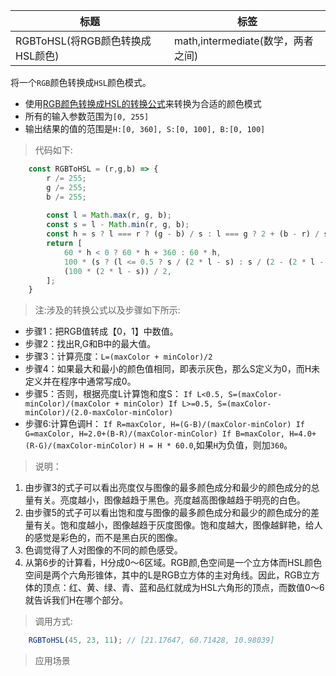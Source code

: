 |  标题   | 标签  |
|  ----  | ----  |
| RGBToHSL(将RGB颜色转换成HSL颜色) | math,intermediate(数学，两者之间) |

将一个`RGB`颜色转换成`HSL`颜色模式。

* 使用[RGB颜色转换成HSL的转换公式](https://www.niwa.nu/2013/05/math-behind-colorspace-conversions-rgb-hsl/)来转换为合适的颜色模式
* 所有的输入参数范围为`[0, 255]`
* 输出结果的值的范围是`H:[0, 360], S:[0, 100], B:[0, 100]`

> 代码如下:

```js
    const RGBToHSL = (r,g,b) => {
        r /= 255;
        g /= 255;
        b /= 255;
        
        const l = Math.max(r, g, b);
        const s = l - Math.min(r, g, b);
        const h = s ? l === r ? (g - b) / s : l === g ? 2 + (b - r) / s : 4 + (r - g) / s : 0;
        return [
            60 * h < 0 ? 60 * h + 360 : 60 * h,
            100 * (s ? (l <= 0.5 ? s / (2 * l - s) : s / (2 - (2 * l - s))) : 0),
            (100 * (2 * l - s)) / 2,
        ];
    }
```
> 注:涉及的转换公式以及步骤如下所示:

* 步骤1：把RGB值转成【0，1】中数值。
* 步骤2：找出R,G和B中的最大值。
* 步骤3：计算亮度：`L=(maxColor + minColor)/2`
* 步骤4：如果最大和最小的颜色值相同，即表示灰色，那么S定义为0，而H未定义并在程序中通常写成0。
* 步骤5：否则，根据亮度L计算饱和度S：
`
    If L<0.5, S=(maxColor-minColor)/(maxColor + minColor)
    If L>=0.5, S=(maxColor-minColor)/(2.0-maxColor-minColor)
`
* 步骤6:计算色调H：
`
    If R=maxColor, H=(G-B)/(maxColor-minColor)
    If G=maxColor, H=2.0+(B-R)/(maxColor-minColor)
    If B=maxColor, H=4.0+(R-G)/(maxColor-minColor)
`
`H = H * 60.0`,如果`H`为负值，则加`360`。

> 说明：
1. 由步骤3的式子可以看出亮度仅与图像的最多颜色成分和最少的颜色成分的总量有关。亮度越小，图像越趋于黑色。亮度越高图像越趋于明亮的白色。
2. 由步骤5的式子可以看出饱和度与图像的最多颜色成分和最少的颜色成分的差量有关。饱和度越小，图像越趋于灰度图像。饱和度越大，图像越鲜艳，给人的感觉是彩色的，而不是黑白灰的图像。
3. 色调觉得了人对图像的不同的颜色感受。
4. 从第6步的计算看，H分成0～6区域。RGB颜,色空间是一个立方体而HSL颜色空间是两个六角形锥体，其中的L是RGB立方体的主对角线。因此，RGB立方体的顶点：红、黄、绿、青、蓝和品红就成为HSL六角形的顶点，而数值0～6就告诉我们H在哪个部分。

> 调用方式:

```js
    RGBToHSL(45, 23, 11); // [21.17647, 60.71428, 10.98039]
```

> 应用场景